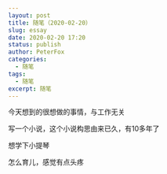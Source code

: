 ```yaml
---
layout: post
title: 随笔（2020-02-20）
slug: essay
date: 2020-02-20 17:20
status: publish
author: PeterFox
categories: 
  - 随笔
tags: 
  - 随笔
excerpt: 随笔
---
```


今天想到的很想做的事情，与工作无关

写一个小说，这个小说构思由来已久，有10多年了

想学下小提琴

怎么育儿，感觉有点头疼